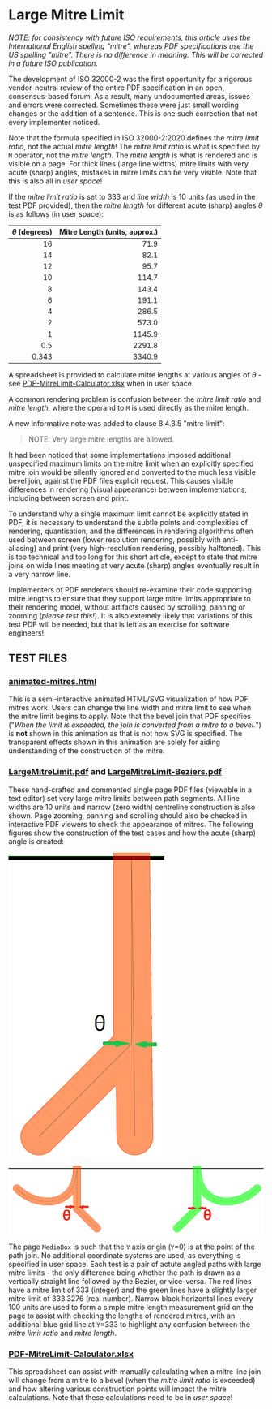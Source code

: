 # Large Mitre Limit

_NOTE: for consistency with future ISO requirements, this article uses the International English spelling "mitre", whereas PDF specifications use the US spelling "mitre". There is no difference in meaning. This will be corrected in a future ISO publication._ 

The development of ISO 32000-2 was the first opportunity for a rigorous vendor-neutral review of the entire PDF specification in an open, consensus-based forum. As a result, many undocumented areas, issues and errors were corrected. Sometimes these were just small wording changes or the addition of a sentence. This is one such correction that not every implementer noticed.

Note that the formula specified in ISO 32000-2:2020 defines the _mitre limit ratio_, not the actual _mitre length_! The _mitre limit ratio_ is what is specified by `M` operator, not the _mitre length_. The _mitre length_ is what is rendered and is visible on a page. For thick lines (large line widths) mitre limits with very acute (sharp) angles, mistakes in mitre limits can be very visible.  Note that this is also all in _user space_!

<object data="figure15-mitre-length.svg" type="image/svg+xml"></object>

If the _mitre limit ratio_ is set to 333 and _line width_ is 10 units (as used in the test PDF provided), then the _mitre length_ for different acute (sharp) angles _&theta;_ is as follows (in user space):

| _&theta;_ (degrees) | Mitre Length (units, approx.) |
|---:|---:|
| 16 | 71.9 |
| 14 | 82.1 |
| 12 | 95.7 |
| 10 | 114.7 |
| 8 | 143.4 |
| 6 | 191.1 |
| 4 | 286.5 |
| 2 | 573.0 |
| 1 | 1145.9 |
| 0.5 | 2291.8 |
| 0.343 | 3340.9 |

A spreadsheet is provided to calculate mitre lengths at various angles of _&theta;_ - see [PDF-MitreLimit-Calculator.xlsx](PDF-MitreLimit-Calculator.xlsx) when in user space.

A common rendering problem is confusion between the _mitre limit ratio_ and _mitre length_, where the operand to `M` is used directly as the mitre length.  

A new informative note was added to clause 8.4.3.5 "mitre limit":

> NOTE: Very large mitre lengths are allowed.

It had been noticed that some implementations imposed additional unspecified maximum limits on the mitre limit when an explicitly specified mitre join would be silently ignored and converted to the much less visible bevel join, against the PDF files explicit request. This causes visible differences in rendering (visual appearance) between implementations, including between screen and print.

To understand why a single maximum limit cannot be explicitly stated in PDF, it is necessary to understand the subtle points and complexities of rendering, quantisation, and the differences in rendering algorithms often used between screen (lower resolution rendering, possibly with anti-aliasing) and print (very high-resolution rendering, possibly halftoned). This is too technical and too long for this short article, except to state that mitre joins on wide lines meeting at very acute (sharp) angles eventually result in a very narrow line. 

Implementers of PDF renderers should re-examine their code supporting mitre lengths to ensure that they support large mitre limits appropriate to their rendering model, without artifacts caused by scrolling, panning or zooming (_please test this!_). It is also extemely likely that variations of this test PDF will be needed, but that is left as an exercise for software engineers!   

## TEST FILES

### [animated-mitres.html](animated-mitres.html)
This is a semi-interactive animated HTML/SVG visualization of how PDF mitres work. Users can change the line width and mitre limit to see when the mitre limit begins to apply. Note that the bevel join that PDF specifies ("_When the limit is exceeded, the join is converted from a mitre to a bevel._") is **not** shown in this animation as that is not how SVG is specified. The transparent effects shown in this animation are solely for aiding understanding of the construction of the mitre.  

### [LargeMitreLimit.pdf](LargeMitreLimit.pdf) and [LargeMitreLimit-Beziers.pdf](LargeMitreLimit-Beziers.pdf)
These hand-crafted and commented single page PDF files (viewable in a text editor) set very large mitre limits between path segments. All line widths are 10 units and narrow (zero width) centreline construction is also shown. Page zooming, panning and scrolling should also be checked in interactive PDF viewers to check the appearance of mitres. The following figures show the construction of the test cases and how the acute (sharp) angle is created:

![Construction of straight line segments](LargeMitre-Construction.png "Construction of straight line segments")

![Construction of vertical line segment and cubic Bezier curve showing angle θ](LargeMitre-BezierConstruction.png "Construction of vertical line segment and cubic Bezier curve showing angle theta")

The page `MediaBox` is such that the `Y` axis origin (`Y`=0) is at the point of the path join. No additional coordinate systems are used, as everything is specified in user space.  Each test is a pair of actute angled paths with large mitre limits - the only difference being whether the path is drawn as a vertically straight line followed by the Bezier, or vice-versa. The red lines have a mitre limit of 333 (integer) and the green lines have a slightly larger mitre limit of 333.3276 (real number). Narrow black horizontal lines every 100 units are used to form a simple mitre length measurement grid on the page to assist with checking the lengths of rendered mitres, with an additional blue grid line at `Y`=333 to highlight any confusion between the _mitre limit ratio_ and _mitre length_.


### [PDF-MitreLimit-Calculator.xlsx](PDF-MitreLimit-Calculator.xlsx)
This spreadsheet can assist with manually calculating when a mitre line join will change from a mitre to a bevel (when the _mitre limit ratio_ is exceeded) and how altering various construction points will impact the mitre calculations. Note that these calculations need to be in _user space_!
